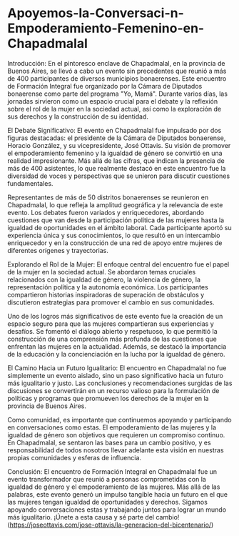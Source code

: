 # Apoyemos-la-Conversaci-n-Empoderamiento-Femenino-en-Chapadmalal
Introducción: 
En el pintoresco enclave de Chapadmalal, en la provincia de Buenos Aires, se llevó a cabo un evento sin precedentes que reunió a más de 400 participantes de diversos municipios bonaerenses. Este encuentro de Formación Integral fue organizado por la Cámara de Diputados bonaerense como parte del programa "Yo, Mamá". Durante varios días, las jornadas sirvieron como un espacio crucial para el debate y la reflexión sobre el rol de la mujer en la sociedad actual, así como la exploración de sus derechos y la construcción de su identidad.

El Debate Significativo: 
El evento en Chapadmalal fue impulsado por dos figuras destacadas: el presidente de la Cámara de Diputados bonaerense, Horacio González, y su vicepresidente, José Ottavis. Su visión de promover el empoderamiento femenino y la igualdad de género se convirtió en una realidad impresionante. Más allá de las cifras, que indican la presencia de más de 400 asistentes, lo que realmente destacó en este encuentro fue la diversidad de voces y perspectivas que se unieron para discutir cuestiones fundamentales.

Representantes de más de 50 distritos bonaerenses se reunieron en Chapadmalal, lo que refleja la amplitud geográfica y la relevancia de este evento. Los debates fueron variados y enriquecedores, abordando cuestiones que van desde la participación política de las mujeres hasta la igualdad de oportunidades en el ámbito laboral. Cada participante aportó su experiencia única y sus conocimientos, lo que resultó en un intercambio enriquecedor y en la construcción de una red de apoyo entre mujeres de diferentes orígenes y trayectorias.

Explorando el Rol de la Mujer: 
El enfoque central del encuentro fue el papel de la mujer en la sociedad actual. Se abordaron temas cruciales relacionados con la igualdad de género, la violencia de género, la representación política y la autonomía económica. Los participantes compartieron historias inspiradoras de superación de obstáculos y discutieron estrategias para promover el cambio en sus comunidades.

Uno de los logros más significativos de este evento fue la creación de un espacio seguro para que las mujeres compartieran sus experiencias y desafíos. Se fomentó el diálogo abierto y respetuoso, lo que permitió la construcción de una comprensión más profunda de las cuestiones que enfrentan las mujeres en la actualidad. Además, se destacó la importancia de la educación y la concienciación en la lucha por la igualdad de género.

El Camino Hacia un Futuro Igualitario: 
El encuentro en Chapadmalal no fue simplemente un evento aislado, sino un paso significativo hacia un futuro más igualitario y justo. Las conclusiones y recomendaciones surgidas de las discusiones se convertirán en un recurso valioso para la formulación de políticas y programas que promueven los derechos de la mujer en la provincia de Buenos Aires.

Como comunidad, es importante que continuemos apoyando y participando en conversaciones como estas. El empoderamiento de las mujeres y la igualdad de género son objetivos que requieren un compromiso continuo. En Chapadmalal, se sentaron las bases para un cambio positivo, y es responsabilidad de todos nosotros llevar adelante esta visión en nuestras propias comunidades y esferas de influencia.

Conclusión: 
El encuentro de Formación Integral en Chapadmalal fue un evento transformador que reunió a personas comprometidas con la igualdad de género y el empoderamiento de las mujeres. Más allá de las palabras, este evento generó un impulso tangible hacia un futuro en el que las mujeres tengan igualdad de oportunidades y derechos. Sigamos apoyando conversaciones estas y trabajando juntos para lograr un mundo más igualitario. ¡Únete a esta causa y sé parte del cambio!
(https://joseottavis.com/jose-ottavis/la-generacion-del-bicentenario/)
